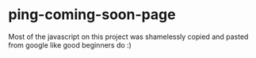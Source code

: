 # ping-coming-soon-page
Most of the javascript on this project was shamelessly copied and pasted from google like good beginners do :)

